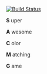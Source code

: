 [![Build Status](https://snap-ci.com/MarcosX/sacmg/branch/master/build_image)](https://snap-ci.com/MarcosX/sacmg/branch/master)

**S** uper

**A** wesome

**C** olor

**M** atching

**G** ame
